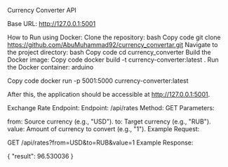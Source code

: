Currency Converter API

Base URL: http://127.0.0.1:5001

How to Run using Docker:
Clone the repository:
bash
Copy code
git clone https://github.com/AbuMuhammad92/currency_convertar.git
Navigate to the project directory:
bash
Copy code
cd currency_converter
Build the Docker image:
Copy code
docker build -t currency-converter:latest .
Run the Docker container:
arduino

Copy code
docker run -p 5001:5000 currency-converter:latest

After this, the application should be accessible at http://127.0.0.1:5001.

Exchange Rate Endpoint:
Endpoint: /api/rates
Method: GET
Parameters:

from: Source currency (e.g., "USD").
to: Target currency (e.g., "RUB").
value: Amount of currency to convert (e.g., "1").
Example Request:


GET /api/rates?from=USD&to=RUB&value=1
Example Response:

{
    "result": 96.530036
}
